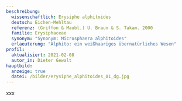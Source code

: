 ```yaml
---
beschreibung:
  wissenschaftlich: Erysiphe alphitoides
  deutsch: Eichen-Mehltau
  referenz: (Griffon & Maubl.) U. Braun & S. Takam. 2000
  familie: Erysiphaceae
  synonym: "Synonym: Microsphaera alphitoides"
  erlaeuterung: "Alphito: ein weißhaariges übernatürliches Wesen"
profil:
  aktualisiert: 2021-02-08
  autor_in: Dieter Gewalt
hauptbild:
  anzeige: true
  datei: /bilder/erysiphe_alphitoides_01_dg.jpg
---
```

xxx
